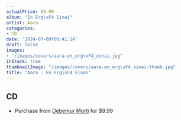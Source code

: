 ```yaml
---
actualPrice: $9.99
album: "En Erg\xF4 Einai"
artist: Aara
categories:
- CD
date: '2024-07-09T00:41:14'
draft: false
images:
- "/images/covers/aara-en_erg\xF4_einai.jpg"
inStock: true
thumbnailImage: "/images/covers/aara-en_erg\xF4_einai-thumb.jpg"
title: "Aara - En Erg\xF4 Einai"
---
```


## CD
* Purchase from [Debemur Morti](https://debemurmorti.aisamerch.com/item/82701) for $9.99
